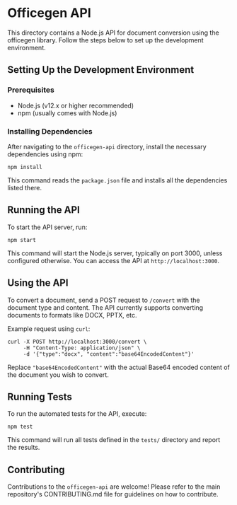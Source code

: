 # Officegen API

This directory contains a Node.js API for document conversion using the officegen library. Follow the steps below to set up the development environment.

## Setting Up the Development Environment

### Prerequisites

- Node.js (v12.x or higher recommended)
- npm (usually comes with Node.js)

### Installing Dependencies

After navigating to the `officegen-api` directory, install the necessary dependencies using npm:

```shell
npm install
```

This command reads the `package.json` file and installs all the dependencies listed there.

## Running the API

To start the API server, run:

```shell
npm start
```

This command will start the Node.js server, typically on port 3000, unless configured otherwise. You can access the API at `http://localhost:3000`.

## Using the API

To convert a document, send a POST request to `/convert` with the document type and content. The API currently supports converting documents to formats like DOCX, PPTX, etc.

Example request using `curl`:

```shell
curl -X POST http://localhost:3000/convert \
     -H "Content-Type: application/json" \
     -d '{"type":"docx", "content":"base64EncodedContent"}'
```

Replace `"base64EncodedContent"` with the actual Base64 encoded content of the document you wish to convert.

## Running Tests

To run the automated tests for the API, execute:

```shell
npm test
```

This command will run all tests defined in the `tests/` directory and report the results.

## Contributing

Contributions to the `officegen-api` are welcome! Please refer to the main repository's CONTRIBUTING.md file for guidelines on how to contribute.